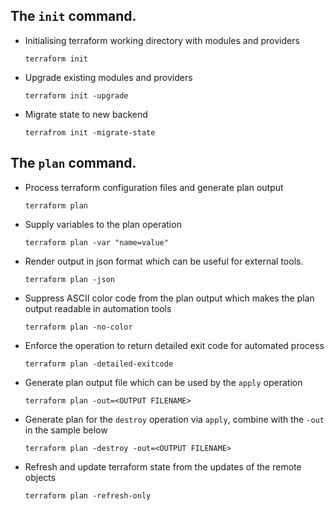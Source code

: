 ## The `init` command.

  - Initialising terraform working directory with modules and providers

    ```
    terraform init
    ```

  - Upgrade existing modules and providers

    ```
    terraform init -upgrade
    ```

  - Migrate state to new backend

    ```
    terrafrom init -migrate-state
    ```

## The `plan` command.
  
  - Process terraform configuration files and generate plan output

    ```
    terraform plan
    ```

  - Supply variables to the plan operation

    ```
    terraform plan -var "name=value"
    ```

  - Render output in json format which can be useful for external tools.
 
    ```
    terraform plan -json
    ```

  - Suppress ASCII color code from the plan output which makes the plan output readable in automation tools
 
    ```
    terraform plan -no-color
    ```

  - Enforce the operation to return detailed exit code for automated process
 
    ```
    terraform plan -detailed-exitcode
    ```

  - Generate plan output file which can be used by the `apply` operation
 
    ```
    terraform plan -out=<OUTPUT FILENAME>
    ```

  - Generate plan for the `destroy` operation via `apply`, combine with the `-out` in the sample below
    
    ```
    terraform plan -destroy -out=<OUTPUT FILENAME>
    ```

  - Refresh and update terraform state from the updates of the remote objects
 
    ```
    terraform plan -refresh-only
    ```
